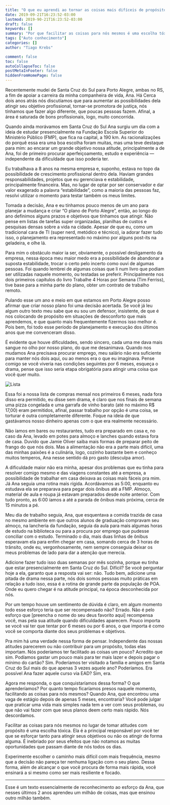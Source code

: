 ```yaml
---
title: "O que eu aprendi ao tornar as coisas mais difíceis de propósito"
date: 2019-09-21T16:23:52-03:00
lastmod: 2019-90-21T16:23:52-03:00
draft: false
keywords: []
summary: "Por que facilitar as coisas para nós mesmos é uma escolha tóxica."
tags: ["Auto conhecimento"]
categories: []
author: "Tiago Krebs"

comment: false
toc: false
autoCollapseToc: false
postMetaInFooter: false
hiddenFromHomePage: false
---
```


Recentemente mudei de Santa Cruz do Sul para Porto Alegre, ambas no RS, a fim de apoiar a carreira da minha companheira de vida, Ana. Há Cerca dois anos atrás nós discutíamos que para aumentar as possibilidades dela atingir seu objetivo profissional, tornar-se promotora de justiça, nós tínhamos que fazer algo diferente, que poucas pessoas fazem. Afinal, a área é saturada de bons profissionais, logo, muito concorrida.

Quando ainda morávamos em Santa Cruz do Sul Ana surgiu um dia com a ideia de estudar presencialmente na Fundação Escola Superior do Ministério Público (FMP), que fica na capital, a 190 km. As racionalizações do porquê essa era uma boa escolha foram muitas, mas uma teve destaque para mim: ao encarar um grande objetivo nossa atitude, principalmente a de Ana, foi de primeiro procurar aperfeiçoamento, estudo e experiência — independente da dificuldade que isso poderia ter.

Eu trabalhava a 8 anos na mesma empresa e, suponho, estava no topo da possibilidade de crescimento profissional dentro dela. Haviam grandes responsabilidades, projetos que eu gerenciava e estabilidade, principalmente financeira. Mas, no lugar de optar por ser conservador e dar valor exagerado a palavra “estabilidade”, como a maioria das pessoas faz, resolvi utilizar o momento para testar também os meus limites.

Tomada a decisão, Ana e eu tínhamos pouco menos de um ano para planejar a mudança e criar “O plano de Porto Alegre”, então, ao longo do ano definimos alguns prazos e objetivos que tínhamos que atingir. Não pense em listas de tarefas super organizadas, planilhas de custos e pesquisas densas sobre a vida na cidade. Apesar de que eu, como um tradicional cara de TI (super nerd, metódico e técnico), ia adorar fazer tudo isso, o planejamento era representado no máximo por alguns post-its na geladeira, e olhe lá.

Para mim o obstáculo maior ia ser, obviamente, o possível desligamento da empresa, nessa época meu maior medo era a possibilidade de abandonar a suposta estabilidade, trocar o certo pelo incerto como ouvi de algumas pessoas. Foi quando lembrei de algumas coisas que li num livro que podiam ser utilizadas naquele momento, ou testadas se preferir. Principalmente nos dois primeiros capítulos do livro Trabalhe 4 Horas por Semana (Tim Ferriss), tive base para a minha parte do plano, obter um contrato de trabalho remoto.

Pulando esse um ano e meio em que estamos em Porto Alegre posso afirmar que criar nosso plano foi uma decisão acertada. Se você já leu algum outro texto meu sabe que eu sou um defensor, insistente, de que é nos colocando de propósito em situações de desconforto que mais aprendemos, e que quanto mais frequentemente fizermos isso melhor é. Pois bem, foi todo esse período de planejamento e execução dos últimos anos que me convenceram disso.

É evidente que houve dificuldades, sendo sincero, cada uma me dava mais sangue no olho por nosso plano, do que me desanimava. Quando nos mudamos Ana precisava procurar emprego, meu salário não era suficiente para manter nós dois aqui, ou ao menos era o que eu imaginava. Pense comigo se você viveria nas condições seguintes por 6 meses, esqueça o drama, pense que isso seria etapa obrigatória para atingir uma coisa que você quer muito.

![Lista](/images/post/mais-dificil-de-proposito/lista.png)

Essa foi a nossa lista de compras mensal nos primeiros 6 meses, nada fora disso era permitido, eu disse sem drama, é claro que nos finais de semana uma pizza congelada e uma garrafa de vinho barato (até no máximo R$ 17,00) eram permitidos, afinal, passar trabalho por opção é uma coisa, se torturar é outra completamente diferente. Foque na ideia de que gastávamos nosso dinheiro apenas com o que era realmente necessário.

Não íamos em bares ou restaurantes, tudo era preparado em casa e, no caso da Ana, levado em potes para almoço e lanches quando estava fora de casa. Duvido que Jamie Oliver saiba mais formas de preparar peito de frango do que nós dois. Mas a alimentação não era a parte mais difícil, uma das minhas paixões é a culinária, logo, cozinho bastante bem e conheço muitos temperos, Ana nesse sentido dá pro gasto (desculpa amor).

A dificuldade maior não era minha, apesar dos problemas que eu tinha para resolver comigo mesmo e das viagens constantes até a empresa, a possibilidade de trabalhar em casa deixava as coisas mais fáceis pra mim. Já Ana seguia uma rotina mais rígida. Acordávamos as 5:00, enquanto eu estudava ela se preparava para pegar dois ônibus até a FMP. Almoço, material de aula e roupa já estavam preparados desde noite anterior. Com tudo pronto, as 6:00 íamos a até a parada de ônibus mais próxima, cerca de 15 minutos a pé.

Meu dia de trabalho seguia, Ana, que esquentava a comida trazida de casa no mesmo ambiente em que outros alunos de graduação compravam seu almoço, na lancheria da fundação, seguia da aula para mais algumas horas de estudo na biblioteca ou para a procura por emprego que pudesse conciliar com o estudo. Terminado o dia, mais duas linhas de ônibus esperavam ela para enfim chegar em casa, somando cerca de 3 horas de trânsito, onde eu, vergonhosamente, nem sempre conseguia deixar os meus problemas de lado para dar a atenção que merecia.

Adicione fazer tudo isso duas semanas por mês sozinha, porque eu tinha que estar presencialmente em Santa Cruz do Sul. Difícil? Se você perguntar hoje a ela, garanto que a resposta vai ser: não. Tudo bem, adicione uma pitada de drama nessa parte, nós dois somos pessoas muito práticas em relação a tudo isso, essa é a rotina de grande parte da população de POA. Onde eu quero chegar é na atitude principal, na época desconhecida por nós.

Por um tempo houve um sentimento de dúvida é claro, em algum momento todo esse esforço teria que ser recompensado não? Errado. Não é pelo esforço que [preencha o nome do seu deus favorito aqui] recompensa você, mas pela sua atitude quando dificuldades aparecem. Pouco importa se você vai ter que tentar por 6 meses ou por 6 anos, o que importa é como você se comporta diante dos seus problemas e objetivos.

Pra mim há uma verdade nessa forma de pensar. Independente das nossas atitudes parecerem ou não contribuir para um propósito, todas elas importam. Nós poderíamos ter facilitado as coisas um pouco? Acredito que sim. Podíamos gastar um pouco mais para ter mais lazer e depois pagar o mínimo do cartão? Sim. Poderíamos ter visitado a família e amigos em Santa Cruz do Sul mais do que apenas 3 vezes aquele ano? Poderíamos. Era possível Ana fazer aquele curso via EAD? Sim, era.

Agora me responda, o que conquistaríamos dessa forma? O que aprenderíamos? Por quanto tempo ficaríamos presos naquele momento, facilitando as coisas para nós mesmos? Quando Ana, que encontrou uma vaga de estágio depois de apenas 5 meses, encontraria? Você pode julgar que praticar uma vida mais simples nada tem a ver com seus problemas, ou que não vai fazer com que seus planos deem certo mais rápido. Nós descordamos.

Facilitar as coisas para nós mesmos no lugar de tomar atitudes com propósito é uma escolha tóxica. Ela é a principal responsável por você ter que se esforçar tanto para atingir seus objetivos ou não os atingir de forma alguma. É inebriado por seus efeitos que não notamos as muitas oportunidades que passam diante de nós todos os dias.

Experimente escolher o caminho mais difícil com mais frequência, mesmo que a decisão não pareça ter nenhuma ligação com o seu plano. Dessa forma, além de alcançar o que você procura de forma mais rápida, você ensinará a si mesmo como ser mais resiliente e focado.

---

Esse é um texto essencialmente de reconhecimento ao esforço da Ana, que nesses últimos 2 anos aprendeu um milhão de coisas, mas que ensinou outro milhão também.